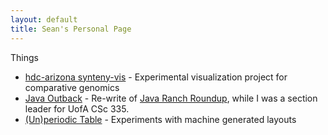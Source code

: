 ```yaml
---
layout: default
title: Sean's Personal Page
---
```


Things

 - [hdc-arizona synteny-vis](http://hdc-arizona.github.io/synteny-vis/) - Experimental visualization project for comparative genomics
 - [Java Outback](http://seanastephens.github.io/java-outback/) - Re-write of [Java Ranch Roundup](http://www.javaranch.com/game/game2.jsp), while I was a section leader for UofA CSc 335.
 - [(Un)periodic Table](http://seanastephens.github.io/unperiodic/) - Experiments with machine generated layouts

